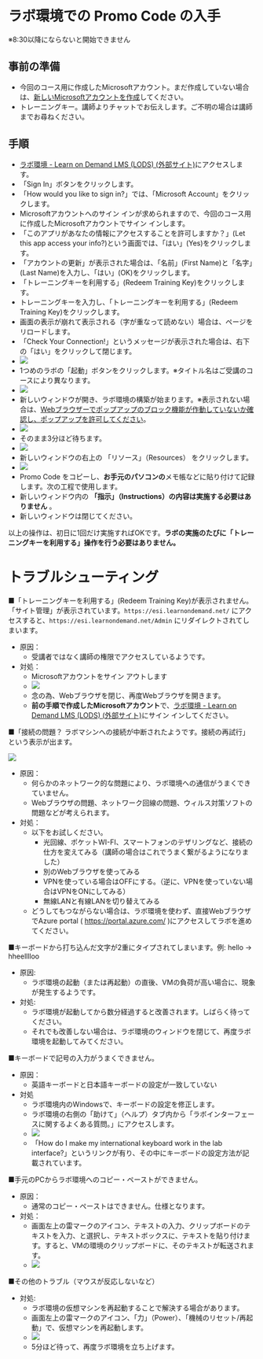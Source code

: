 # ラボ環境での Promo Code の入手

※8:30以降にならないと開始できません

## 事前の準備

- 今回のコース用に作成したMicrosoftアカウント。まだ作成していない場合は、[新しいMicrosoftアカウントを作成](msa.md)してください。
- トレーニングキー。講師よりチャットでお伝えします。ご不明の場合は講師までお尋ねください。

## 手順

- [ラボ環境 - Learn on Demand LMS (LODS) (外部サイト)](https://esi.learnondemand.net/)にアクセスします。
- 「Sign In」ボタンをクリックします。
- 「How would you like to sign in?」では、「Microsoft Account」をクリックします。
- Microsoftアカウントへのサイン インが求められますので、今回のコース用に作成したMicrosoftアカウントでサイン インします。
- 「このアプリがあなたの情報にアクセスすることを許可しますか？」(Let this app access your info?)という画面では、「はい」(Yes)をクリックします。
- 「アカウントの更新」が表示された場合は、「名前」(First Name)と「名字」(Last Name)を入力し、「はい」(OK)をクリックします。
- 「トレーニングキーを利用する」(Redeem Training Key)をクリックします。
- トレーニングキーを入力し、「トレーニングキーを利用する」(Redeem Training Key)をクリックします。
- 画面の表示が崩れて表示される（字が重なって読めない）場合は、ページをリロードします。
- 「Check Your Connection!」というメッセージが表示された場合は、右下の「はい」をクリックして閉じます。
- ![](images/ss-2023-01-10-09-55-17.png)
- 1つめのラボの「起動」ボタンをクリックします。※タイトル名はご受講のコースにより異なります。
- ![](images/ss-2023-01-10-09-55-55.png)
- 新しいウィンドウが開き、ラボ環境の構築が始まります。※表示されない場合は、[Webブラウザーでポップアップのブロック機能が作動していないか確認し、ポップアップを許可してください](https://www.google.com/search?q=Web%E3%83%96%E3%83%A9%E3%82%A6%E3%82%B6%E3%83%BC+%E3%83%9D%E3%83%83%E3%83%97%E3%82%A2%E3%83%83%E3%83%97+%E8%A8%B1%E5%8F%AF)。
- ![](images/ss-2023-01-10-09-56-14.png)
- そのまま3分ほど待ちます。
- ![](images/ss-2023-01-10-09-56-42.png)
- 新しいウィンドウの右上の 「リソース」（Resources） をクリックします。
- ![](images/ss-2021-10-27-10-14-03.png)
- Promo Code をコピーし、**お手元のパソコンの**メモ帳などに貼り付けて記録します。次の工程で使用します。
- 新しいウィンドウ内の **「指示」（Instructions）の内容は実施する必要はありません** 。
- 新しいウィンドウは閉じてください。

以上の操作は、初日に1回だけ実施すればOKです。**ラボの実施のたびに「トレーニングキーを利用する」操作を行う必要はありません。**

# トラブルシューティング

■「トレーニングキーを利用する」(Redeem Training Key)が表示されません。「サイト管理」が表示されています。`https://esi.learnondemand.net/` にアクセスすると、`https://esi.learnondemand.net/Admin` にリダイレクトされてしまいます。

- 原因：
  - 受講者ではなく講師の権限でアクセスしているようです。
- 対処：
  - Microsoftアカウントをサイン アウトします
  - ![](images/ss-2021-12-06-09-58-14.png)
  - 念の為、Webブラウザを閉じ、再度Webブラウザを開きます。
  - **前の手順で作成したMicrosoftアカウント**で、[ラボ環境 - Learn on Demand LMS (LODS) (外部サイト)](https://esi.learnondemand.net/)にサイン インしてください。

■「接続の問題？ ラボマシンへの接続が中断されたようです。接続の再試行」という表示が出ます。

![](images/ss-2021-11-15-15-15-39.png)

- 原因：
  - 何らかのネットワーク的な問題により、ラボ環境への通信がうまくできていません。
  - Webブラウザの問題、ネットワーク回線の問題、ウィルス対策ソフトの問題などが考えられます。
- 対処：
  - 以下をお試しください。
    - 光回線、ポケットWI-FI、スマートフォンのテザリングなど、接続の仕方を変えてみる（講師の場合はこれでうまく繋がるようになりました）
    - 別のWebブラウザを使ってみる
    - VPNを使っている場合はOFFにする。（逆に、VPNを使っていない場合はVPNをONにしてみる）
    - 無線LANと有線LANを切り替えてみる
  - どうしてもつながらない場合は、ラボ環境を使わず、直接WebブラウザでAzure portal ( https://portal.azure.com/ )にアクセスしてラボを進めてください。

■キーボードから打ち込んだ文字が2重にタイプされてしまいます。例: hello → hheelllloo

- 原因:
  - ラボ環境の起動（または再起動）の直後、VMの負荷が高い場合に、現象が発生するようです。
- 対処:
  - ラボ環境が起動してから数分経過すると改善されます。しばらく待ってください。
  - それでも改善しない場合は、ラボ環境のウィンドウを閉じて、再度ラボ環境を起動してみてください。

■キーボードで記号の入力がうまくできません。

- 原因：
  - 英語キーボードと日本語キーボードの設定が一致していない
- 対処
  - ラボ環境内のWindowsで、キーボードの設定を修正します。
  - ラボ環境の右側の「助けて」（ヘルプ）タブ内から「ラボインターフェースに関するよくある質問。」にアクセスします。
  - ![](images/ss-2021-11-15-15-11-06.png)
  - 「How do I make my international keyboard work in the lab interface?」というリンクが有り、その中にキーボードの設定方法が記載されています。

■手元のPCからラボ環境へのコピー・ペーストができません。
- 原因：
  - 通常のコピー・ペーストはできません。仕様となります。
- 対処：
  - 画面左上の雷マークのアイコン、テキストの入力、クリップボードのテキストを入力、と選択し、テキストボックスに、テキストを貼り付けます。すると、VMの環境のクリップボードに、そのテキストが転送されます。
  - ![](images/ss-2021-11-15-15-11-46.png)

■その他のトラブル（マウスが反応しないなど）

- 対処:
  - ラボ環境の仮想マシンを再起動することで解決する場合があります。
  - 画面左上の雷マークのアイコン、「力」（Power）、「機械のリセット/再起動」で、仮想マシンを再起動します。
  - ![](images/ss-2021-11-15-15-12-48.png)
  - 5分ほど待って、再度ラボ環境を立ち上げます。